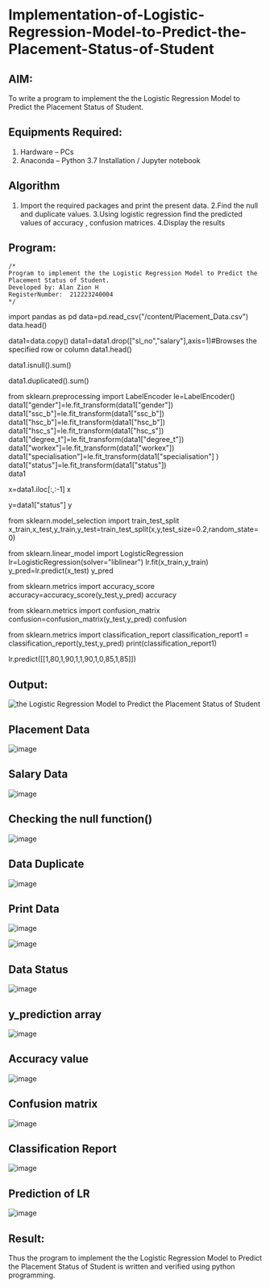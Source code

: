 # Implementation-of-Logistic-Regression-Model-to-Predict-the-Placement-Status-of-Student

## AIM:
To write a program to implement the the Logistic Regression Model to Predict the Placement Status of Student.

## Equipments Required:
1. Hardware – PCs
2. Anaconda – Python 3.7 Installation / Jupyter notebook

## Algorithm
1. Import the required packages and print the present data.
2.Find the null and duplicate values.
3.Using logistic regression find the predicted values of accuracy , confusion matrices.
4.Display the results

## Program:
```
/*
Program to implement the the Logistic Regression Model to Predict the Placement Status of Student.
Developed by: Alan Zion H
RegisterNumber:  212223240004
*/
```
import pandas as pd
data=pd.read_csv("/content/Placement_Data.csv")
data.head()

data1=data.copy()
data1=data1.drop(["sl_no","salary"],axis=1)#Browses the specified row or column
data1.head()

data1.isnull().sum()

data1.duplicated().sum()

from sklearn.preprocessing import LabelEncoder
le=LabelEncoder()
data1["gender"]=le.fit_transform(data1["gender"])
data1["ssc_b"]=le.fit_transform(data1["ssc_b"])
data1["hsc_b"]=le.fit_transform(data1["hsc_b"])
data1["hsc_s"]=le.fit_transform(data1["hsc_s"])
data1["degree_t"]=le.fit_transform(data1["degree_t"])
data1["workex"]=le.fit_transform(data1["workex"])
data1["specialisation"]=le.fit_transform(data1["specialisation"] )     
data1["status"]=le.fit_transform(data1["status"])       
data1 

x=data1.iloc[:,:-1]
x

y=data1["status"]
y

from sklearn.model_selection import train_test_split
x_train,x_test,y_train,y_test=train_test_split(x,y,test_size=0.2,random_state=0)

from sklearn.linear_model import LogisticRegression
lr=LogisticRegression(solver="liblinear")
lr.fit(x_train,y_train)
y_pred=lr.predict(x_test)
y_pred

from sklearn.metrics import accuracy_score
accuracy=accuracy_score(y_test,y_pred)
accuracy

from sklearn.metrics import confusion_matrix
confusion=confusion_matrix(y_test,y_pred)
confusion

from sklearn.metrics import classification_report
classification_report1 = classification_report(y_test,y_pred)
print(classification_report1)

lr.predict([[1,80,1,90,1,1,90,1,0,85,1,85]])


## Output:
![the Logistic Regression Model to Predict the Placement Status of Student](sam.png)
## Placement Data

![image](https://github.com/ALANZION/Implementation-of-Logistic-Regression-Model-to-Predict-the-Placement-Status-of-Student/assets/145743064/0a282804-72d5-4074-b371-edc76a869334)
## Salary Data

![image](https://github.com/ALANZION/Implementation-of-Logistic-Regression-Model-to-Predict-the-Placement-Status-of-Student/assets/145743064/04ea4b3f-944d-4fdb-bcc5-35d9fc2cfeb8)
## Checking the null function()

![image](https://github.com/ALANZION/Implementation-of-Logistic-Regression-Model-to-Predict-the-Placement-Status-of-Student/assets/145743064/034db86e-e4d8-4767-bfc7-428061698805)
## Data Duplicate

![image](https://github.com/ALANZION/Implementation-of-Logistic-Regression-Model-to-Predict-the-Placement-Status-of-Student/assets/145743064/39f2d865-6400-4c99-a879-8274f9ee8205)
## Print Data

![image](https://github.com/ALANZION/Implementation-of-Logistic-Regression-Model-to-Predict-the-Placement-Status-of-Student/assets/145743064/c5b1bb71-a2c5-42ab-8f8d-bb4afde519bd)

![image](https://github.com/ALANZION/Implementation-of-Logistic-Regression-Model-to-Predict-the-Placement-Status-of-Student/assets/145743064/c652d1be-4331-4139-a1b0-7264905f6aac)

## Data Status

![image](https://github.com/ALANZION/Implementation-of-Logistic-Regression-Model-to-Predict-the-Placement-Status-of-Student/assets/145743064/e43b23ab-f4d8-4987-9c48-83699117170b)

## y_prediction array

![image](https://github.com/ALANZION/Implementation-of-Logistic-Regression-Model-to-Predict-the-Placement-Status-of-Student/assets/145743064/86e02d6b-fdce-47c9-a120-0ce4e64037de)

## Accuracy value

![image](https://github.com/ALANZION/Implementation-of-Logistic-Regression-Model-to-Predict-the-Placement-Status-of-Student/assets/145743064/e1765eed-d7fc-4d0d-9b52-bb6ddb1928a1)

## Confusion matrix

![image](https://github.com/ALANZION/Implementation-of-Logistic-Regression-Model-to-Predict-the-Placement-Status-of-Student/assets/145743064/9f1c00c1-5d12-410b-be13-d82669d4e22c)

## Classification Report

![image](https://github.com/ALANZION/Implementation-of-Logistic-Regression-Model-to-Predict-the-Placement-Status-of-Student/assets/145743064/e8f52c79-0f1b-4a32-a450-bb2ca34a3713)

## Prediction of LR

![image](https://github.com/ALANZION/Implementation-of-Logistic-Regression-Model-to-Predict-the-Placement-Status-of-Student/assets/145743064/af048973-de29-47f5-b328-b2569a4ae0c2)










## Result:
Thus the program to implement the the Logistic Regression Model to Predict the Placement Status of Student is written and verified using python programming.

